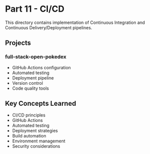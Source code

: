 # Part 11 - CI/CD

This directory contains implementation of Continuous Integration and Continuous Delivery/Deployment pipelines.

## Projects

### full-stack-open-pokedex
- GitHub Actions configuration
- Automated testing
- Deployment pipeline
- Version control
- Code quality tools

## Key Concepts Learned
- CI/CD principles
- GitHub Actions
- Automated testing
- Deployment strategies
- Build automation
- Environment management
- Security considerations 